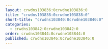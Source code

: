 ```yaml
---
layout: crwdns103836:0crwdne103836:0
title: "crwdns103838:0crwdne103838:0"
short-title: "crwdns103840:0crwdne103840:0"
categories:
  - crwdns103842:0crwdne103842:0
order: crwdns103844:0crwdne103844:0
published: crwdns103846:0crwdne103846:0
---
```

